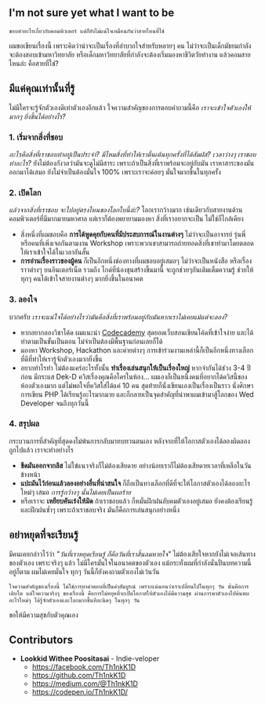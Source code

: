 ## I'm not sure yet what I want to be
`ชอบทำอะไรเกี่ยวกับคอมพิวเตอร์ แต่ก็ยังไม่แน่ใจเหมือนกันว่าสายไหนที่ใช่`

ผมขอเขียนเรื่องนี้ เพราะคิดว่าน่าจะเป็นเรื่องที่ลำบากใจสำหรับหลายๆ คน ไม่ว่าจะเป็นเด็กมัธยมกำลังจะต้องสอบเข้ามหาวิทยาลัย หรือเด็กมหาวิทยาลัยที่กำลังจะต้องเริ่มมองหาชีวิตวัยทำงาน แล้วคอมสายไหนล่ะ คือสายที่ใช่?

## มีแค่คุณเท่านั้นที่รู้

ไม่มีใครจะรู้จักตัวเองดีเท่าตัวเองอีกแล้ว ใจความสำคัญของการตอบคำถามนี้คือ *เราจะเข้าใจตัวเองให้มากๆ ยิ่งขึ้นได้อย่างไร?*

### 1. เริ่มจากสิ่งที่ชอบ

*อะไรคือสิ่งที่เราชอบทำอยู่เป็นประจำ? มีไหมสิ่งที่ทำให้เราตื่นเต้นทุกครั้งที่ได้สัมผัส? เวลาว่างๆ เราชอบทำอะไร?* ยังไม่ต้องกังวลว่ามันจะดูไม่มีสาระ เพราะถ้าเป็นสิ่งที่เราพร้อมจะอยู่กับมัน เราหาสาระของมันออกมาได้เสมอ ยังไม่จำเป็นต้องมั่นใจ 100% เพราะเราจะค่อยๆ มั่นใจมากขึ้นในทุกครั้ง
    
### 2. เปิดโลก

*แล้วจากสิ่งที่เราชอบ จะไปอยู่ตรงไหนของโลกใบนี้ล่ะ?* โลกเรากว้างมาก เช่นเดียวกับสายงานด้านคอมพิวเตอร์ที่มีมากมายมหาศาล แต่เราก็ต้องพยายามมองหา สิ่งที่เราอยากจะเป็น ไม่ใช่ก็ไกล้เคียง
- สิ่งหนึ่งที่ผมชอบคือ **การได้พูดคุยกับคนที่มีประสบการณ์ในงานต่างๆ** ไม่ว่าจะเป็นอาจารย์ รุ่นพี่ หรือคนที่เพิ่งเจอกันตามงาน Workshop เพราะพวกเขาสามารถถ่ายทอดสิ่งที่เขาทำมาโดยตลอดให้เราเข้าใจได้ในเวลาอันสั้น
- **การอ่านเรื่องราวของผู้คน** ก็เป็นอีกหนึ่งช่องทางที่ผมชอบอยู่เสมอๆ ไม่ว่าจะเป็นหนังสือ หรือเรื่องราวต่างๆ บนอินเตอร์เน็ต รวมถึง ไกด์ที่น้องชุนสร้างขึ้นมานี้ จะถูกช่วยๆกันเติมเต็มความรู้ ช่วยให้ทุกๆ คนได้เข้าใจสายงานต่างๆ มากยิ่งขึ้นในอนาคต

### 3. ลองใจ

บวกครับ *เราจะแน่ใจได้อย่างไรว่ามันคือสิ่งที่เราพร้อมอยู่กับมันหากเราไม่เคยแม้แต่จะลอง?*
- หากอยากลองวิชาโค้ด ผมแนะนำ [Codecademy](codecademy.com) สุดยอดเว็บสอนเขียนโค้ดที่เข้าใจง่าย และได้ทำตามเป็นขั้นเป็นตอน ไม่จำเป็นต้องมีพื้นฐานก่อนเลยก็ได้
- มองหา Workshop, Hackathon และค่ายต่างๆ การเข้าร่วมงานเหล่านี้ก็เป็นอีกหนึ่งทางเลือกที่ดีที่ทำให้เรารู้จักตัวเองมากยิ่งขึ้น
- อยากทำไรทำ ไม่ต้องแคร์อะไรทั้งนั้น **ทำเรื่องเล่นสนุกให้เป็นเรื่องใหญ่** หากจำกันได้ช่วง 3-4 ปีก่อน มีกระแส Dek-D ควิสเรื่องคุณคือใครในห้อง... ผมเองก็เป็นหนึ่งคนที่อยากได้ควิสนี้ของห้องตัวเองมาก แต่ไม่พอใจที่ควิสใส่ได้แค่ 10 คน สุดท้ายก็นั่งเขียนเองเป็นเรื่องเป็นราว นั่งศึกษาการเขียน PHP ได้เรียนรู้อะไรมากมาย และก็กลายเป็นจุดสำคัญที่นำพาผมเข้ามาสู้โลกของ Wed Developer จนถึงทุกวันนี้

### 4. สรุปผล

กระบวนการที่สำคัญที่สุดคงไม่พ้นการกลับมาทบทวนตนเอง หลังจากที่ให้โอกาสตัวเองได้ลองผิดลองถูกไปแล้ว เราจะทำอย่างไร 
- **ขีดมันออกจากลิส** ไม่ใข่แนวจริงก็ไม่ต้องเสียดาย อย่างน้อยเราก็ไม่ต้องเสียดายเวลาที่เหลือในวันข้างหน้า 
- **แปะมันไว้ก่อนแล้วลองอย่างอื่นที่น่าสนใจ** ก็ถือเป็นทางเลือกที่ดีที่จะให้โอกาสตัวเองได้ลองอะไรใหม่ๆ เสมอ *การรู้กว้างๆ นั้นไม่เคยเป็นผลร้าย*
- หรือเราจะ **เหยียบคันเร่งให้มิด** ถ้าเราชอบแล้ว ก็หมั่นฝึกฝนลับคมตัวเองอยู่เสมอ ยังคงต้องเรียนรู้และฝึกฝนซ้ำๆ เพราะถ้าเราชอบจริง มันก็คือการเล่นสนุกอย่างหนึ่ง

## อย่าหยุดที่จะเรียนรู้

มีคนเคยกล่าวไว้ว่า *"วันที่เราหยุดเรียนรู้ ก็คือวันที่เราสิ้นลมหายใจ"* ไม่ต้องเสียใจหากยังไม่เจอเส้นทางของตัวเอง เพราะจริงๆ แล้ว ไม่มีใครมั่นใจในอนาคตของตัวเอง แม้กระทั่งผมที่กำลังนั่นปั่นบทความนี้อยู่ก็ตาม ผมไม่เคยมั่นใจ ทุกๆ วันนี้ก็ยังคงถามตัวเองไม่เว้นวัน 

`ใจความสำคัญของเรื่องนี้ ไม่ใช่การหาคำตอบที่เป็นค่าสัมบูรณ์ เพราะแน่นอนว่าเราเปลี่ยนไปในทุกๆ วัน นั่นคือการเติบโต แต่ใจความจริงๆ ของเรื่องนี้ คือการไม่หยุดที่จะเปิดโอกาสให้ตัวเองได้มีความสุข ผ่านการพาตัวเองไปค้นพบอะไรใหม่ๆ ได้รู้จักตัวเองและโลกมากขึ้นทีละนิดๆ ในทุกๆ วัน`

ขอให้มีความสุขกับตัวคุณเอง

## Contributors

- **Lookkid Withee Poositasai** - Indie-veloper
  - https://facebook.com/Th1nkK1D
  - https://github.com/Th1nkK1D
  - https://medium.com/@Th1nkK1D
  - https://codepen.io/Th1nkK1D/
